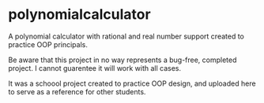 # polynomialcalculator
A polynomial calculator with rational and real number support created to practice OOP principals.

Be aware that this project in no way represents a bug-free, completed project. I cannot guarentee it will work with all cases.

It was a schoool project created to practice OOP design, and uploaded here to serve as a reference for other students.
